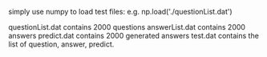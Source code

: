 simply use numpy to load test files:
	e.g.	np.load('./questionList.dat')

questionList.dat contains 2000 questions
answerList.dat contains 2000 answers 
predict.dat contains 2000 generated answers
test.dat contains the list of question, answer, predict. 
